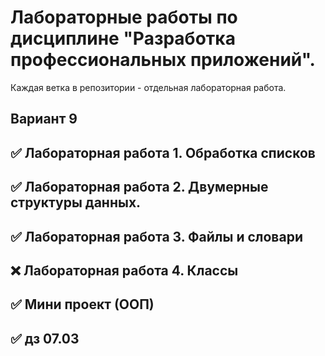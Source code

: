 # Лабораторные работы по дисциплине "Разработка профессиональных приложений".
Каждая ветка в репозитории - отдельная лабораторная работа.

## Вариант 9
## ✅ Лабораторная работа 1. Обработка списков
## ✅ Лабораторная работа 2. Двумерные структуры данных.
## ✅ Лабораторная работа 3. Файлы и словари
## ❌ Лабораторная работа 4. Классы
## ✅ Мини проект (ООП)
## ✅ дз 07.03